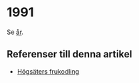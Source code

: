 # 1991

Se [år](år).

## Referenser till denna artikel

* [Högsäters frukodling](högsäters%20frukodling)
